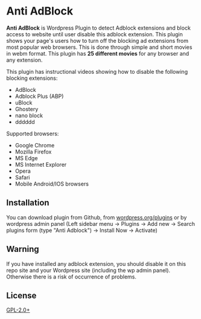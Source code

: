# Anti AdBlock

**Anti AdBlock** is Wordpress Plugin to detect Adblock extensions and block access to website until user disable this adblock extension.
This plugin shows your page's users how to turn off the blocking ad extensions from most popular web browsers. This is done through simple and short movies in webm format. This plugin has **25 different movies** for any browser and any extension.

This plugin has instructional videos showing how to disable the following blocking extensions:
 - AdBlock
 - Adblock Plus (ABP)
 - uBlock
 - Ghostery
 - nano block
 - dddddd

Supported browsers:
  - Google Chrome
  - Mozilla Firefox
  - MS Edge
  - MS Internet Explorer
  - Opera
  - Safari
  - Mobile Android/IOS browsers

## Installation
You can download plugin from Github, from [wordpress.org/plugins](https://wordpress.org/plugins/) or by wordpress admin panel (Left sidebar menu -> Plugins -> Add new -> Search plugins form (type "Anti Adblock") -> Install Now -> Activate)


## Warning
If you have installed any adblock extension, you should disable it on this repo site and your Wordpress site (including the wp admin panel). Otherwise there is a risk of occurrence of problems.


## License
[GPL-2.0+](http://www.gnu.org/licenses/gpl-2.0.txt)